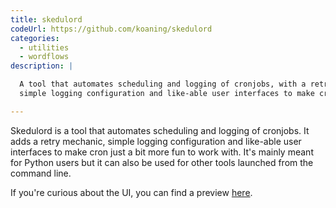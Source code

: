 ```yaml
---
title: skedulord
codeUrl: https://github.com/koaning/skedulord
categories:
  - utilities
  - wordflows
description: |

  A tool that automates scheduling and logging of cronjobs, with a retry mechanic,
  simple logging configuration and like-able user interfaces to make cron just a bit more fun to work with.

---
```


Skedulord is a tool that automates scheduling and logging of cronjobs. It adds a retry mechanic,
simple logging configuration and like-able user interfaces to make cron just a bit more fun to work with.
It's mainly meant for Python users but it can also be used for other tools launched from the command line.

If you're curious about the UI, you can find a preview [here](https://koaning.github.io/skedulord-demo/). 

